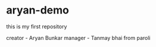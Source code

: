 # aryan-demo
this is my first repository

creator - Aryan Bunkar 
manager - Tanmay bhai from paroli

